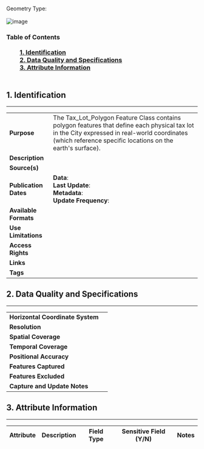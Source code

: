 # 
Geometry Type: <br><br>![image]()

### Table of Contents<br><br>&nbsp;&nbsp;&nbsp;&nbsp;&nbsp;&nbsp;&nbsp;&nbsp;&nbsp;[**1. Identification**](#1-identification)<br>&nbsp;&nbsp;&nbsp;&nbsp;&nbsp;&nbsp;&nbsp;&nbsp;&nbsp;[**2. Data Quality and Specifications**](#2-data-quality-and-specifications)<br>&nbsp;&nbsp;&nbsp;&nbsp;&nbsp;&nbsp;&nbsp;&nbsp;&nbsp;[**3. Attribute Information**](#3-attribute-information)<br><br>
## 1. Identification
---------------------------------------------
|     |     |
| --- | --- |
**Purpose** |The Tax_Lot_Polygon Feature Class contains polygon features that define each physical tax lot in the City expressed in real-world coordinates (which reference specific locations on the earth's surface).
**Description** |
**Source(s)** |
**Publication Dates** |**Data**: <br>**Last Update**: <br>**Metadata**: <br>**Update Frequency**: 
**Available Formats** |
**Use Limitations** |
**Access Rights** |
**Links** |
**Tags** |
## 2. Data Quality and Specifications
---------------------------------------------
|     |     |
| --- | --- |
**Horizontal Coordinate System** |
**Resolution** |
**Spatial Coverage** |
**Temporal Coverage** |
**Positional Accuracy** |
**Features Captured** |
**Features Excluded** |
**Capture and Update Notes** |
## 3. Attribute Information
---------------------------------------------
| Attribute | Description | Field Type | Sensitive Field (Y/N) | Notes| 
|------------ | ------------- | -------- | ----------- | ----------|
